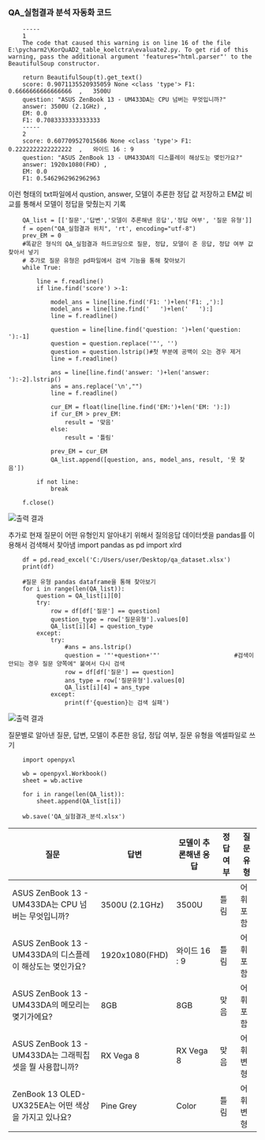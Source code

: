 ### QA_실험결과 분석 자동화 코드

        -----
        1
        The code that caused this warning is on line 16 of the file E:\pycharm2\KorQuAD2_table_koelctra\evaluate2.py. To get rid of this warning, pass the additional argument 'features="html.parser"' to the BeautifulSoup constructor.

        return BeautifulSoup(t).get_text()
        score: 0.9071135520935059 None <class 'type'> F1: 0.6666666666666666  ,   3500U
        question: "ASUS ZenBook 13 - UM433DA는 CPU 넘버는 무엇입니까?"
        answer: 3500U (2.1GHz) ,
        EM: 0.0
        F1: 0.7083333333333333
        -----
        2
        score: 0.607709527015686 None <class 'type'> F1: 0.2222222222222222  ,   와이드 16 : 9
        question: "ASUS ZenBook 13 - UM433DA의 디스플레이 해상도는 몆인가요?"
        answer: 1920x1080(FHD) ,
        EM: 0.0
        F1: 0.5462962962962963

이런 형태의 txt파일에서 qustion, answer, 모델이 추론한 정답 값 저장하고 EM값 비교를 통해서 모델이 정답을 맞췄는지 기록

        QA_list = [['질문','답변','모델이 추론해낸 응답','정답 여부', '질문 유형']] 
        f = open("QA_실험결과 위치", 'rt', encoding="utf-8")
        prev_EM = 0
        #똑같은 형식의 QA_실험결과 하드코딩으로 질문, 정답, 모델이 준 응답, 정답 여부 값 찾아서 넣기 
        # 추가로 질문 유형은 pd파일에서 검색 기능을 통해 찾아보기
        while True:
            
            line = f.readline()
            if line.find('score') >-1:
                
                model_ans = line[line.find('F1: ')+len('F1: ,'):]
                model_ans = line[line.find('   ')+len('   '):]
                line = f.readline()
                
                question = line[line.find('question: ')+len('question: '):-1]
                question = question.replace('"', '')
                question = question.lstrip()#첫 부분에 공백이 오는 경우 제거
                line = f.readline()
                
                ans = line[line.find('answer: ')+len('answer: '):-2].lstrip()
                ans = ans.replace('\n',"")
                line = f.readline()
                
                cur_EM = float(line[line.find('EM:')+len('EM: '):])
                if cur_EM > prev_EM:
                    result = '맞음'
                else:
                    result = '틀림'
                
                prev_EM = cur_EM
                QA_list.append([question, ans, model_ans, result, '못 찾음'])
            
            if not line:
                break
            
        f.close()

![출력 결과](https://github.com/lukaskorea/Graduateproject_Teamscikitlove/blob/main/%EC%97%B0%EC%8A%B5%EC%BD%94%EB%93%9C/QA%20%EC%8B%A4%ED%97%98%EA%B2%B0%EA%B3%BC%20%EB%B6%84%EC%84%9D/QA_Result_1.PNG?raw=true)

추가로 현재 질문이 어떤 유형인지 알아내기 위해서 질의응답 데이터셋을 pandas를 이용해서 검색해서 찾아냄
        import pandas as pd
        import xlrd

        df = pd.read_excel('C:/Users/user/Desktop/qa_dataset.xlsx')
        print(df)

        #질문 유형 pandas dataframe을 통해 찾아보기
        for i in range(len(QA_list)):
            question = QA_list[i][0]
            try:
                row = df[df['질문'] == question]
                question_type = row['질문유형'].values[0]
                QA_list[i][4] = question_type
            except:
                try:
                    #ans = ans.lstrip()
                    question = '"'+question+'"'                     #검색이 안되는 경우 질문 양쪽에" 붙여서 다시 검색
                    row = df[df['질문'] == question]
                    ans_type = row['질문유형'].values[0]
                    QA_list[i][4] = ans_type
                except:
                    print(f'{question}는 검색 실패')

![출력 결과](https://github.com/lukaskorea/Graduateproject_Teamscikitlove/blob/main/%EC%97%B0%EC%8A%B5%EC%BD%94%EB%93%9C/QA%20%EC%8B%A4%ED%97%98%EA%B2%B0%EA%B3%BC%20%EB%B6%84%EC%84%9D/QA_Result_2.PNG?raw=true)

질문별로 알아낸 질문, 답변, 모델이 추론한 응답, 정답 여부, 질문 유형을 엑셀파일로 쓰기

        import openpyxl

        wb = openpyxl.Workbook()
        sheet = wb.active

        for i in range(len(QA_list)):
            sheet.append(QA_list[i])

        wb.save('QA_실험결과_분석.xlsx')

| 질문                                          | 답변             | 모델이 추론해낸 응답    | 정답 여부 | 질문 유형 |
| ------------------------------------------- | -------------- | -------------- | ----- | ----- |
| ASUS ZenBook 13 - UM433DA는 CPU 넘버는 무엇입니까?   | 3500U (2.1GHz) | 3500U<br>      | 틀림    | 어휘 포함 |
| ASUS ZenBook 13 - UM433DA의 디스플레이 해상도는 몆인가요? | 1920x1080(FHD) | 와이드 16 : 9<br> | 틀림    | 어휘 포함 |
| ASUS ZenBook 13 - UM433DA의 메모리는 몆기가에요?      | 8GB            | 8GB<br>        | 맞음    | 어휘 포함 |
| ASUS ZenBook 13 - UM433DA는 그래픽칩셋을 뭘 사용합니까?  | RX Vega 8      | RX Vega 8<br>  | 맞음    | 어휘 변형 |
| ZenBook 13 OLED-UX325EA는 어떤 색상을 가지고 있나요?    | Pine Grey      | Color<br>      | 틀림    | 어휘 변형 |

